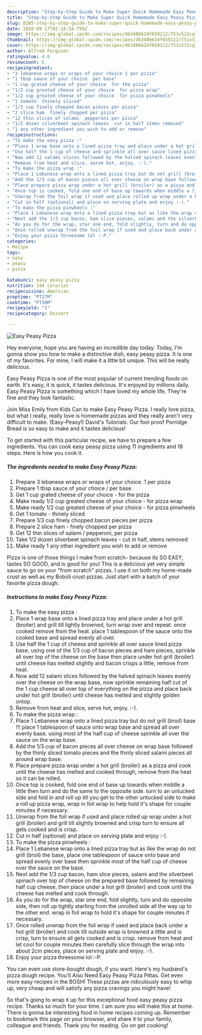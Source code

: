 ```yaml
---
description: "Step-by-Step Guide to Make Super Quick Homemade Easy Peasy Pizza"
title: "Step-by-Step Guide to Make Super Quick Homemade Easy Peasy Pizza"
slug: 8285-step-by-step-guide-to-make-super-quick-homemade-easy-peasy-pizza
date: 2020-09-17T02:18:54.799Z
image: https://img-global.cpcdn.com/recipes/db3486624f659112/751x532cq70/easy-peasy-pizza-recipe-main-photo.jpg
thumbnail: https://img-global.cpcdn.com/recipes/db3486624f659112/751x532cq70/easy-peasy-pizza-recipe-main-photo.jpg
cover: https://img-global.cpcdn.com/recipes/db3486624f659112/751x532cq70/easy-peasy-pizza-recipe-main-photo.jpg
author: Alfred Ferguson
ratingvalue: 4.6
reviewcount: 5
recipeingredient:
- "3 lebanese wraps or wraps of your choice 1 per pizza"
- "1 tbsp sauce of your choice  per base"
- "1 cup grated cheese of your choice  for the pizza"
- "1/2 cup greated cheese of your choice  for pizza wrap"
- "1/2 cup greated cheese of your choice  for pizza pinwheels"
- "1 tomato  thinely sliced"
- "1/3 cup finely chopped bacon pieces per pizza"
- "2 slice ham  finely chopped per pizza"
- "12 thin slices of salami  pepperoni per pizza"
- "1/2 dozen silverbeet spinach leaves  cut in half stems removed"
- "1 any other ingredient you wish to add or remove"
recipeinstructions:
- "To make the easy pizza :"
- "Place 1 wrap base onto a lined pizza tray and place under a hot grill (broiler) and grill till lightly browned, turn wrap over and repeat. once cooked remove from the heat. place 1 tablespoon of the sauce onto the cooked base and spread evenly all over."
- "Use half the 1 cup of cheese and sprinkle all over sauce lined pizza base, using one of the 1/3 cup of bacon pieces and ham pieces, sprinkle all over top of the cheese on the base then place under hot grill (broiler) until cheese has melted slightly and bacon crisps a little, remove from heat."
- "Now add 12 salami slices followed by the halved spinach leaves evenly over the cheese on the wrap base, now sprinkle remaining half cut of the 1 cup cheese all over top of everything on the pizza and place back under hot grill (broiler) until cheese has melted and slightly golden ontop."
- "Remove from heat and slice, serve hot, enjoy. :-)."
- "To make the pizza wrap :"
- "Place 1 Lebanese wrap onto a lined pizza tray but do not grill (broil) base !!! place 1 tablespoon of sauce onto wrap base and spread all over evenly base. using most of the half cup of cheese sprinkle all over the sauce on the wrap base."
- "Add the 1/3 cup of bacon pieces all over cheese on wrap base followed by the thinly sliced tomato pieces and the thinly sliced salami pieces all around wrap base."
- "Place prepare pizza wrap under a hot grill (broiler) as a pizza and cook until the cheese has melted and cooked through, remove from the heat so it can be rolled."
- "Once top is cooked, fold one end of base up towards when middle a little then turn and do the same to the opposite side. turn to an untucked side and fold in and roll up till you get to the other untucked side to make a roll up pizza wrap, wrap in foil wrap to help hold it&#39;s shape for couple minutes if necessary."
- "Unwrap from the foil wrap if used and place rolled up wrap under a hot grill (broiler) and grill till slightly browned and crisp turn to ensure all gets cooked and is crisp."
- "Cut in half (optional) and place on serving plate and enjoy :-)."
- "To make the pizza pinwheels :"
- "Place 1 Lebanese wrap onto a lined pizza tray but as like the wrap do not grill (broil) the base, place one tablespoon of sauce onto base and spread evenly over base then sprinkle most of the half cup of cheese over the sauce on the base."
- "Next add the 1/3 cup bacon, ham slice pieces, salami and the silverbeet spinach over top of cheese on the prepared base followed by remaining half cup cheese, then place under a hot grill (broiler) and cook until the cheese has melted and cook through."
- "As you do for the wrap, star one end, fold slightly, turn and do opposite side, then roll up tightly starting from the unrolled side all the way up to the other end. wrap in foil wrap to hold it&#39;s shape for couple minutes if necessary."
- "Once rolled unwrap from the foil wrap if used and place back under a hot grill (broiler) and cook till outside wrap is browned a little and is crisp, turn to ensure all gets cooked and is crisp. remove from heat and let cool for couple minutes then carefully slice through the wrap into about 2cm pieces, place on serving plate and enjoy. :-)."
- "Enjoy your pizza threesome lol :-P."
categories:
- Recipe
tags:
- easy
- peasy
- pizza

katakunci: easy peasy pizza 
nutrition: 144 calories
recipecuisine: American
preptime: "PT27M"
cooktime: "PT30M"
recipeyield: "1"
recipecategory: Dessert

---
```



![Easy Peasy Pizza](https://img-global.cpcdn.com/recipes/db3486624f659112/751x532cq70/easy-peasy-pizza-recipe-main-photo.jpg)

Hey everyone, hope you are having an incredible day today. Today, I'm gonna show you how to make a distinctive dish, easy peasy pizza. It is one of my favorites. For mine, I will make it a little bit unique. This will be really delicious.

Easy Peasy Pizza is one of the most popular of current trending foods on earth. It's easy, it is quick, it tastes delicious. It's enjoyed by millions daily. Easy Peasy Pizza is something which I have loved my whole life. They're fine and they look fantastic.

Join Miss Emily from Kids Can to make Easy Peasy Pizza. I really love pizza, but what I really, really love is homemade pizzas and they really aren&#39;t very difficult to make. (Easy-Peasy!) David&#39;s Tutorials. Our fool proof Porridge Bread is so easy to make and it tastes delicious!


To get started with this particular recipe, we have to prepare a few ingredients. You can cook easy peasy pizza using 11 ingredients and 18 steps. Here is how you cook it.

<!--inarticleads1-->

##### The ingredients needed to make Easy Peasy Pizza:

1. Prepare 3 lebanese wraps or wraps of your choice. 1 per pizza
1. Prepare 1 tbsp sauce of your choice / per base
1. Get 1 cup grated cheese of your choice - for the pizza
1. Make ready 1/2 cup greated cheese of your choice - for pizza wrap
1. Make ready 1/2 cup greated cheese of your choice - for pizza pinwheels
1. Get 1 tomato - thinely sliced
1. Prepare 1/3 cup finely chopped bacon pieces per pizza
1. Prepare 2 slice ham - finely chopped per pizza
1. Get 12 thin slices of salami / pepperoni, per pizza
1. Take 1/2 dozen silverbeet spinach leaves - cut in half, stems removed
1. Make ready 1 any other ingredient you wish to add or remove


Pizza is one of those things I make from scratch- because its SO EASY, tastes SO GOOD, and is good for you! This is a delicious yet very simple sauce to go on your &#34;from scratch&#34; pizzas. I use it on both my home-made crust as well as my Boboli crust pizzas. Just start with a batch of your favorite pizza dough. 

<!--inarticleads2-->

##### Instructions to make Easy Peasy Pizza:

1. To make the easy pizza :
1. Place 1 wrap base onto a lined pizza tray and place under a hot grill (broiler) and grill till lightly browned, turn wrap over and repeat. once cooked remove from the heat. place 1 tablespoon of the sauce onto the cooked base and spread evenly all over.
1. Use half the 1 cup of cheese and sprinkle all over sauce lined pizza base, using one of the 1/3 cup of bacon pieces and ham pieces, sprinkle all over top of the cheese on the base then place under hot grill (broiler) until cheese has melted slightly and bacon crisps a little, remove from heat.
1. Now add 12 salami slices followed by the halved spinach leaves evenly over the cheese on the wrap base, now sprinkle remaining half cut of the 1 cup cheese all over top of everything on the pizza and place back under hot grill (broiler) until cheese has melted and slightly golden ontop.
1. Remove from heat and slice, serve hot, enjoy. :-).
1. To make the pizza wrap :
1. Place 1 Lebanese wrap onto a lined pizza tray but do not grill (broil) base !!! place 1 tablespoon of sauce onto wrap base and spread all over evenly base. using most of the half cup of cheese sprinkle all over the sauce on the wrap base.
1. Add the 1/3 cup of bacon pieces all over cheese on wrap base followed by the thinly sliced tomato pieces and the thinly sliced salami pieces all around wrap base.
1. Place prepare pizza wrap under a hot grill (broiler) as a pizza and cook until the cheese has melted and cooked through, remove from the heat so it can be rolled.
1. Once top is cooked, fold one end of base up towards when middle a little then turn and do the same to the opposite side. turn to an untucked side and fold in and roll up till you get to the other untucked side to make a roll up pizza wrap, wrap in foil wrap to help hold it&#39;s shape for couple minutes if necessary.
1. Unwrap from the foil wrap if used and place rolled up wrap under a hot grill (broiler) and grill till slightly browned and crisp turn to ensure all gets cooked and is crisp.
1. Cut in half (optional) and place on serving plate and enjoy :-).
1. To make the pizza pinwheels :
1. Place 1 Lebanese wrap onto a lined pizza tray but as like the wrap do not grill (broil) the base, place one tablespoon of sauce onto base and spread evenly over base then sprinkle most of the half cup of cheese over the sauce on the base.
1. Next add the 1/3 cup bacon, ham slice pieces, salami and the silverbeet spinach over top of cheese on the prepared base followed by remaining half cup cheese, then place under a hot grill (broiler) and cook until the cheese has melted and cook through.
1. As you do for the wrap, star one end, fold slightly, turn and do opposite side, then roll up tightly starting from the unrolled side all the way up to the other end. wrap in foil wrap to hold it&#39;s shape for couple minutes if necessary.
1. Once rolled unwrap from the foil wrap if used and place back under a hot grill (broiler) and cook till outside wrap is browned a little and is crisp, turn to ensure all gets cooked and is crisp. remove from heat and let cool for couple minutes then carefully slice through the wrap into about 2cm pieces, place on serving plate and enjoy. :-).
1. Enjoy your pizza threesome lol :-P.


You can even use store-bought dough, if you want. Here&#39;s my husband&#39;s pizza dough recipe. You&#39;ll Also Need Easy Peasy Pizza Pittas. Get even more easy recipes in the BOSH! These pizzas are ridiculously easy to whip up, very cheap and will satisfy any pizza cravings you might have! 

So that's going to wrap it up for this exceptional food easy peasy pizza recipe. Thanks so much for your time. I am sure you will make this at home. There is gonna be interesting food in home recipes coming up. Remember to bookmark this page on your browser, and share it to your family, colleague and friends. Thank you for reading. Go on get cooking!
